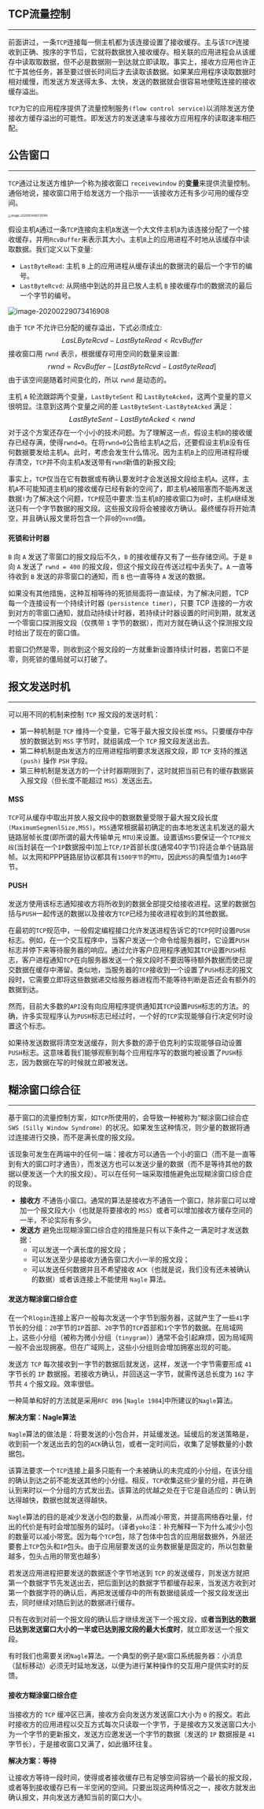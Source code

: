 ## TCP流量控制

-------

前面讲过，一条`TCP`连接每一侧主机都为该连接设置了接收缓存。主与该`TCP`连接收到正确、按序的字节后，它就将数据放入接收缓存。相关联的应用进程会从该缓存中读取取数据，但不必是数据刚一到达就立即读取。事实上，接收方应用也许正忙于其他任务，甚至要过很长时间后才去读取该数据。如果某应用程序读取数据时相对缓慢，而发送方发送得太多、太快，发送的数据就会很容易地使眩连接的接收缓存溢出。

`TCP`为它的应用程序提供了流量控制服务`(flow control service)`以消除发送方使接收方缓存溢出的可能性。即发送方的发送速率与接收方应用程序的读取速率相匹配。

## 公告窗口

-------

`TCP`通过让发送方维护一个称为接收窗口 `receivewindow` 的**变量**来提供流量控制。通俗地说，接收窗口用于给发送方一个指示一一该接收方还有多少可用的缓存空间。

<img src="assets/image-20200614100726196.png" alt="image-20200614100726196" style="zoom:40%;" />

假设主机`A`通过一条`TCP`连接向主机`B`发送一个大文件主机`B`为该连接分配了一个接收缓存，并用`RcvBuffer`来表示其大小。主机`B`上的应用进程不时地从该缓存中读取数据。我们定义以下变量:

- `LastByteRead`: 主机 `B` 上的应用进程从缓存读出的数据流的最后一个字节的编号。
- `LastByteRcvd`: 从网络中到达的并且已放人主机 `B` 接收缓存巾的数据流的最后一个字节的编号。

![image-20200229073416908](assets/image-20200229073416908.png)

由于 `TCP` 不允许已分配的缓存溢出，下式必须成立:
$$
LasLByteRcvd-LastByteRead<RcvBuffer
$$
接收窗口用 `rwnd` 表示，根据缓存可用空间的数量来设置:
$$
rwnd=RcvBuffer-[LastByteRcvd-LastßyteRead]
$$
由于该空间是随着时间变化的，所以 `rwnd` 是动态的。

主机 `A` 轮流跟踪两个变量，`LastByteSent` 和 `LastByteAcked`，这两个变量的意义很明显。注意到这两个变量之间的差 `LastByteSent-LastByteAcked` 满足：
$$
LastByteSent - LastByteAcked < rwnd
$$
对于这个方案还存在一个小小的技术问题。为了理解这一点，假设主机`B`的接收缓存已经存满，使得`rwnd=0`。在将`rwnd=0`公告给主机`A`之后，还要假设主机`B`没有任何数据要发给主机`A`。此时，考虑会发生什么情况。因为主机`B`上的应用进程将缓存清空，`TCP`并不向主机`A`发送带有`rwnd`新值的新报文段;

事实上，`TCP`仅当在它有数据或有确认要发时才会发送报文段给主机`A`。这样，主机`A`不可能知道主机`B`的接收缓存已经有新的空间了，即主机`A`被阻塞而不能再发送数据`!`为了解决这个问题，`TCP`规范中要求:当主机`B`的接收窗口为`0`时，主机`A`继续发送只有一个字节数据的报文段。这些报文段将会被接收方确认。最终缓存将开始清空，并且确认报文里将包含一个非`0`的`nvnd`值。 

#### 死锁和计时器

`B` 向 `A` 发送了零窗口的报文段后不久，`B` 的接收缓存又有了一些存储空间。于是 `B` 向 `A` 发送了 `rwnd = 400` 的报文段，但这个报文段在传送过程中丢失了。`A` 一直等待收到 `B` 发送的非零窗口的通知，而 `B` 也一直等待 `A` 发送的数据。

如果没有其他措施，这种互相等待的死锁局面将一直延续，为了解决问题，TCP 每一个连接设有一个持续计时器 `(persistence timer)`，只要 TCP 连接的一方收到对方的零窗口通知，就启动持续计时器，若持续计时器设置的时间到期，就发送一个零窗口探测报文段（仅携带 `1` 字节的数据），而对方就在确认这个探测报文段时给出了现在的窗口值。

若窗口仍然是零，则收到这个报文段的一方就重新设置持续计时器，若窗口不是零，则死锁的僵局就可以打破了。 

## 报文发送时机

-------

可以用不同的机制来控制 `TCP` 报文段的发送时机：

- 第一种机制是 `TCP` 维持一个变量，它等于最大报文段长度 `MSS`。只要缓存中存放的数据达到 `MSS` 字节时，就组装成一个 `TCP` 报文段发送出去。
- 第二种机制是由发送方的应用进程指明要求发送报文段，即 `TCP` 支持的推送 `(push)` 操作 `PSH` 字段。
- 第三种机制是发送方的一个计时器期限到了，这时就把当前已有的缓存数据装入报文段（但长度不能超过 `MSS`）发送出去。

#### MSS

`TCP`可从缓存中取出并放人报文段中的数据数量受限于最大报文段长度`(MaximumSegmenlSize,MSS)`。`MSS`通常根据最初确定的由本地发送主机发送的最大链路层帧长度(即所谓的最大传输单元 `MTU`)来设置。设置该`MSS`要保证一个`TCP报文段`(当封装在一个`IP`数据报中)加上`TCP/IP`首部长度(通常40字节)将适合单个链路层帧。以太网和PPP链路层协议都具有`1500字节`的`MTU`，因此`MSS`的典型值为`1460`字节。

#### PUSH

发送方使用该标志通知接收方将所收到的数据全部提交给接收进程。这里的数据包括与`PUSH`一起传送的数据以及接收方`TCP`已经为接收进程收到的其他数据。

在最初的`TCP`规范中，一般假定编程接口允许发送进程告诉它的`TCP`何时设置`PUSH`标志。例如，在一个交互程序中，当客户发送一个命令给服务器时，它设置`PUSH`标志并停下来等待服务器的响应。通过允许客户应用程序通知其`TCP`设置`PUSH`标志，客户进程通知`TCP`在向服务器发送一个报文段时不要因等待额外数据而使已提交数据在缓存中滞留。类似地，当服务器的`TCP`接收到一个设置了`PUSH`标志的报文段时，它需要立即将这些数据递交给服务器进程而不能等待判断是否还会有额外的数据到达。

然而，目前大多数的`API`没有向应用程序提供通知其`TCP`设置`PUSH`标志的方法。的确，许多实现程序认为`PUSH`标志已经过时，一个好的`TCP`实现能够自行决定何时设置这个标志。

如果待发送数据将清空发送缓存，则大多数的源于伯克利的实现能够自动设置`PUSH`标志。这意味着我们能够观察到每个应用程序写的数据均被设置了`PUSH`标志，因为数据在写的时候就立即被发送。

## 糊涂窗口综合征

-------

基于窗口的流量控制方案，如`TCP`所使用的，会导致一种被称为“糊涂窗口综合症`SWS (Silly Window Syndrome）`的状况。如果发生这种情况，则少量的数据将通过连接进行交换，而不是满长度的报文段。

该现象可发生在两端中的任何一端：接收方可以通告一个小的窗口（而不是一直等到有大的窗口时才通告），而发送方也可以发送少量的数据（而不是等待其他的数据以便发送一个大的报文段）。可以在任何一端采取措施避免出现糊涂窗口综合症的现象。

- **接收方** 不通告小窗口。通常的算法是接收方不通告一个窗口，除非窗口可以增加一个报文段大小（也就是将要接收的 `MSS`）或者可以增加接收方缓存空间的一半，不论实际有多少。
- **发送方** 避免出现糊涂窗口综合症的措施是只有以下条件之一满足时才发送数据：
  + 可以发送一个满长度的报文段；
  + 可以发送至少是接收方通告窗口大小一半的报文段；
  + 可以发送任何数据并且不希望接收 `ACK`（也就是说，我们没有还未被确认的数据）或者该连接上不能使用 `Nagle` 算法。

#### 发送方糊涂窗口综合症

在一个`Rlogin`连接上客户一般每次发送一个字节到服务器，这就产生了一些`41`字节长的分组：`20`字节的`IP`首部、`20`字节的`TCP`首部和`1`个字节的数据。在局域网上，这些小分组（被称为微小分组（`tinygram`））通常不会引起麻烦，因为局域网一般不会出现拥塞。但在广域网上，这些小分组则会增加拥塞出现的可能。

发送方 `TCP` 每次接收到一字节的数据后就发送，这样，发送一个字节需要形成 `41` 字节长的 `IP` 数据报。若接收方确认，并回送这一字节，就需传送总长度为 `162` 字节共 `4` 个报文段。效率很低。

一种简单和好的方法就是采用`RFC 896` [`Nagle 1984`]中所建议的`Nagle`算法。

**解决方案：Nagle算法**

`Nagle`算法的做法是：将要发送的小包合并，并延缓发送。延缓后的发送策略是，收到前一个发送出去的包的`ACK`确认包，或者一定时间后，收集了足够数量的小数据包。

该算法要求一个`TCP`连接上最多只能有一个未被确认的未完成的小分组，在该分组的确认到达之前不能发送其他的小分组。相反，`TCP`收集这些少量的分组，并在确认到来时以一个分组的方式发出去。该算法的优越之处在于它是自适应的：确认到达得越快，数据也就发送得越快。

`Nagle`算法的目的是减少发送小包的数量，从而减小带宽，并提高网络吞吐量，付出的代价是有时会增加服务的延时。（译者`yoko`注：补充解释一下为什么减少小包的数量可以减小带宽。因为每个`TCP`包，除了包体中包含的应用层数据外，外层还要套上`TCP`包头和`IP`包头。由于应用层要发送的业务数据量是固定的，所以包数量越多，包头占用的带宽也越多）

若发送应用进程把要发送的数据逐个字节地送到 `TCP` 的发送缓存，则发送方就把第一个数据字节先发送出去，把后面到达的数据字节都缓存起来，当发送方收到对第一个数据字符的确认后，再把发送缓存中的所有数据组装成一个报文段发送出去，同时继续对随后到达的数据进行缓存。

只有在收到对前一个报文段的确认后才继续发送下一个报文段，或**者当到达的数据已达到发送窗口大小的一半或已达到报文段的最大长度时**，就立即发送一个报文段。

有时我们也需要关闭`Nagle`算法。一个典型的例子是`X`窗口系统服务器：小消息（鼠标移动）必须无时延地发送，以便为进行某种操作的交互用户提供实时的反馈。

#### 接收方糊涂窗口综合症

当接收方的 `TCP` 缓冲区已满，接收方会向发送方发送窗口大小为 `0` 的报文。若此时接收方的应用进程以交互方式每次只读取一个字节，于是接收方又发送窗口大小为一个字节的更新报文，发送方应邀发送一个字节的数据（发送的 `IP` 数据报是 `41` 字节长），于是接收窗口又满了，如此循环往复。

**解决方案：等待**

让接收方等待一段时间，使得或者接收缓存已有足够空间容纳一个最长的报文段，或者等到接收缓存已有一半空闲的空间。只要出现这两种情况之一，接收方就发出确认报文，并向发送方通知当前的窗口大小。

